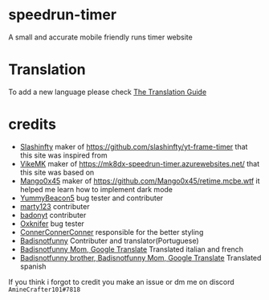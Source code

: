 # speedrun-timer
A small and accurate mobile friendly runs timer website
# Translation
To add a new language please check [The Translation Guide](./translation.md)
# credits
* [Slashinfty](https://github.com/slashinfty) maker of https://github.com/slashinfty/yt-frame-timer that this site was inspired from
* [VikeMK](https://github.com/VikeMK) maker of https://mk8dx-speedrun-timer.azurewebsites.net/ that this site was based on
* [Mango0x45](https://github.com/Mango0x45) maker of https://github.com/Mango0x45/retime.mcbe.wtf it helped me learn how to implement dark mode
* [YummyBeacon5](https://github.com/YummyBacon5) bug tester and contributer
* [marty123](https://github.com/marty321) contributer
* [badonyt](https://github.com/badonyt) contributer
* [Oxknifer](https://github.com/zromick) bug tester
* [ConnerConnerConner](https://github.com/ConnerConnerConner) responsible for the better styling
* [Badisnotfunny](https://github.com/badonyt) Contributer and translator(Portuguese)
* [Badisnotfunny Mom, Google Translate](https://Translate.google.com) Translated italian and french
* [Badisnotfunny brother, Badisnotfunny Mom, Google Translate](https://Translate.google.com) Translated spanish

If you think i forgot to credit you make an issue or dm me on discord `AmineCrafter101#7818`
